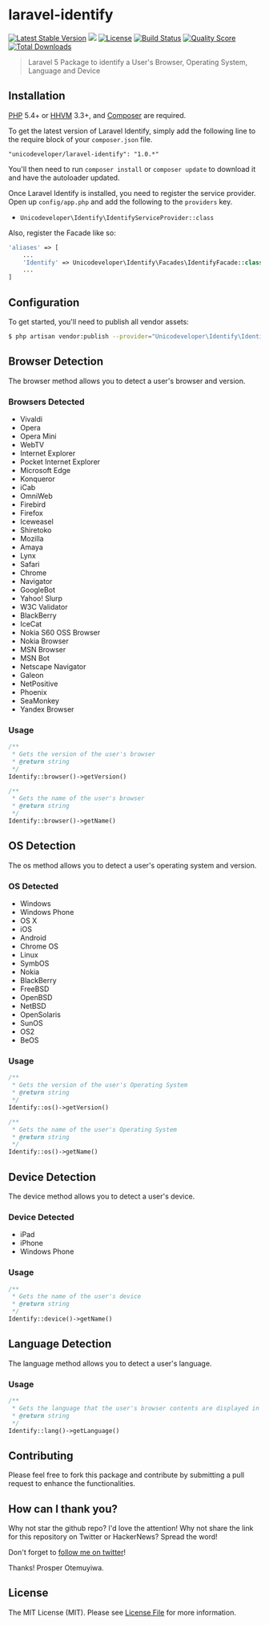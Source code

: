 # laravel-identify

[![Latest Stable Version](https://poser.pugx.org/unicodeveloper/laravel-identify/v/stable.svg)](https://packagist.org/packages/unicodeveloper/laravel-identify)
![](https://img.shields.io/badge/unicodeveloper-approved-brightgreen.svg)
[![License](https://poser.pugx.org/unicodeveloper/laravel-identify/license.svg)](LICENSE.md)
[![Build Status](https://img.shields.io/travis/unicodeveloper/laravel-identify.svg)](https://travis-ci.org/unicodeveloper/laravel-identify)
[![Quality Score](https://img.shields.io/scrutinizer/g/unicodeveloper/laravel-identify.svg?style=flat-square)](https://scrutinizer-ci.com/g/unicodeveloper/laravel-identify)
[![Total Downloads](https://img.shields.io/packagist/dt/unicodeveloper/laravel-identify.svg?style=flat-square)](https://packagist.org/packages/unicodeveloper/laravel-identify)

> Laravel 5 Package to identify a User's Browser, Operating System, Language and Device

## Installation

[PHP](https://php.net) 5.4+ or [HHVM](http://hhvm.com) 3.3+, and [Composer](https://getcomposer.org) are required.

To get the latest version of Laravel Identify, simply add the following line to the require block of your `composer.json` file.

```
"unicodeveloper/laravel-identify": "1.0.*"
```

You'll then need to run `composer install` or `composer update` to download it and have the autoloader updated.

Once Laravel Identify is installed, you need to register the service provider. Open up `config/app.php` and add the following to the `providers` key.

* `Unicodeveloper\Identify\IdentifyServiceProvider::class`

Also, register the Facade like so:

```php
'aliases' => [
    ...
    'Identify' => Unicodeveloper\Identify\Facades\IdentifyFacade::class,
    ...
]
```

## Configuration

To get started, you'll need to publish all vendor assets:

```bash
$ php artisan vendor:publish --provider="Unicodeveloper\Identify\IdentifyServiceProvider"
```
## Browser Detection

The browser method allows you to detect a user's browser and version.

### Browsers Detected

 * Vivaldi
 * Opera
 * Opera Mini
 * WebTV
 * Internet Explorer
 * Pocket Internet Explorer
 * Microsoft Edge
 * Konqueror
 * iCab
 * OmniWeb
 * Firebird
 * Firefox
 * Iceweasel
 * Shiretoko
 * Mozilla
 * Amaya
 * Lynx
 * Safari
 * Chrome
 * Navigator
 * GoogleBot
 * Yahoo! Slurp
 * W3C Validator
 * BlackBerry
 * IceCat
 * Nokia S60 OSS Browser
 * Nokia Browser
 * MSN Browser
 * MSN Bot
 * Netscape Navigator
 * Galeon
 * NetPositive
 * Phoenix
 * SeaMonkey
 * Yandex Browser

### Usage

```php
/**
 * Gets the version of the user's browser
 * @return string
 */
Identify::browser()->getVersion()

/**
 * Gets the name of the user's browser
 * @return string
 */
Identify::browser()->getName()
```
## OS Detection

The os method allows you to detect a user's operating system and version.

### OS Detected

 * Windows
 * Windows Phone
 * OS X
 * iOS
 * Android
 * Chrome OS
 * Linux
 * SymbOS
 * Nokia
 * BlackBerry
 * FreeBSD
 * OpenBSD
 * NetBSD
 * OpenSolaris
 * SunOS
 * OS2
 * BeOS

### Usage

```php
/**
 * Gets the version of the user's Operating System
 * @return string
 */
Identify::os()->getVersion()

/**
 * Gets the name of the user's Operating System
 * @return string
 */
Identify::os()->getName()
```

## Device Detection

The device method allows you to detect a user's device.

### Device Detected

 * iPad
 * iPhone
 * Windows Phone

### Usage

```php
/**
 * Gets the name of the user's device
 * @return string
 */
Identify::device()->getName()
```

## Language Detection

The language method allows you to detect a user's language.

### Usage

```php
/**
 * Gets the language that the user's browser contents are displayed in
 * @return string
 */
Identify::lang()->getLanguage()
```


## Contributing

Please feel free to fork this package and contribute by submitting a pull request to enhance the functionalities.


## How can I thank you?

Why not star the github repo? I'd love the attention! Why not share the link for this repository on Twitter or HackerNews? Spread the word!

Don't forget to [follow me on twitter](https://twitter.com/unicodeveloper)!

Thanks!
Prosper Otemuyiwa.

## License

The MIT License (MIT). Please see [License File](LICENSE.md) for more information.
